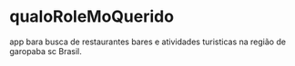 # qualoRoleMoQuerido
app bara busca de restaurantes bares e atividades turisticas na região de garopaba sc Brasil.
